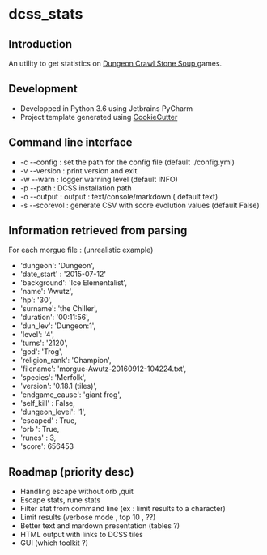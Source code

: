 # dcss_stats

## Introduction

An utility to get statistics on [Dungeon Crawl Stone Soup ](http://crawl.develz.org/) games.

## Development

- Developped in Python 3.6 using Jetbrains PyCharm
- Project template generated using [CookieCutter](https://github.com/kragniz/cookiecutter-pypackage-minimal)

## Command line interface

 - -c --config : set the path for the config file (default ./config.yml)    
 - -v --version : print version and exit
 - -w --warn : logger warning level (default INFO)
 - -p --path : DCSS installation path
 - -o --output : output  : text/console/markdown ( default text)
 - -s --scorevol : generate CSV with score evolution values (default False)

## Information retrieved from parsing

For each morgue file : (unrealistic example)

 -   'dungeon': 'Dungeon',
 -   'date_start' : '2015-07-12'
 -   'background': 'Ice Elementalist',
 -   'name': 'Awutz',
 -   'hp': '30',
 -   'surname': 'the Chiller',
 -   'duration': '00:11:56',
 -   'dun_lev': 'Dungeon:1',
 -   'level': '4',
 -   'turns': '2120',
 -   'god': 'Trog',
 -   'religion_rank': 'Champion',
 -   'filename': 'morgue-Awutz-20160912-104224.txt',
 -   'species': 'Merfolk',
 -   'version': '0.18.1 (tiles)',
 -   'endgame_cause': 'giant frog',
 -   'self_kill' : False,
 -   'dungeon_level': '1',
 -   'escaped' : True,
 -   'orb ': True,
 -   'runes' : 3,
 -   'score': 656453
    


## Roadmap (priority desc)

- Handling escape without orb ,quit
- Escape stats, rune stats
- Filter stat from command line (ex : limit results to a character)
- Limit results (verbose mode , top 10 , ??)
- Better text and mardown presentation (tables ?)
- HTML output with links to DCSS tiles 
- GUI (which toolkit ?)





